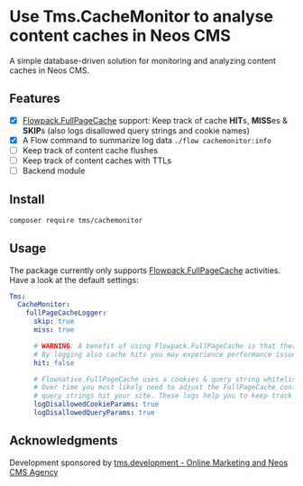 # Use Tms.CacheMonitor to analyse content caches in Neos CMS

A simple database-driven solution for monitoring and analyzing content caches in Neos CMS.

## Features

- [x] [Flowpack.FullPageCache](https://github.com/Flowpack/Flowpack.FullPageCache) support: Keep track of cache **HIT**s, **MISS**es & **SKIP**s (also logs disallowed query strings and cookie names)
- [x] A Flow command to summarize log data `./flow cachemonitor:info`
- [ ] Keep track of content cache flushes
- [ ] Keep track of content caches with TTLs
- [ ] Backend module

## Install

```bash
composer require tms/cachemonitor
```

## Usage

The package currently only supports [Flowpack.FullPageCache](https://github.com/Flowpack/Flowpack.FullPageCache) activities. Have a look at the default settings:

```yaml
Tms:
  CacheMonitor:
    fullPageCacheLogger:
      skip: true
      miss: true

      # WARNING: A benefit of using Flowpack.FullPageCache is that there are zero SQL queries involved for cache hits.
      # By logging also cache hits you may experience performance issues
      hit: false

      # Flownative.FullPageCache uses a cookies & query string whitelist approach to decide if a response is fully cachable.
      # Over time you most likely need to adjust the FullPageCache configuration as requests with unknown cookies and/or
      # query strings hit your site. These logs help you to keep track of new cookie and/or query strings.
      logDisallowedCookieParams: true
      logDisallowedQueryParams: true
```

## Acknowledgments
Development sponsored by [tms.development - Online Marketing and Neos CMS Agency](https://www.tms-development.de/)
